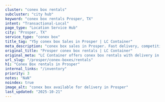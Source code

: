 ```yaml
---
cluster: "conex box rentals"
subcluster: "city hub"
keyword: "conex box rentals Prosper, TX"
intent: "Transactional-Local"
page_type: "Location Service Hub"
city: "Prosper, TX"
service_type: "conex box"
title_tag: "Y5y conex box Sales in Prosper | LC Container"
meta_description: "conex box sales in Prosper. Fast delivery, competitive pricing. Serving conex boxes area. Quote ID: DA5. Call (214) 524-4168 for your free quote today."
original_title: "Prosper conex box rentals | LC Container"
original_meta: "LC Container offers conex box rentals with delivery in Prosper, TX. Local. Fast quotes. Since 2003."
url_slug: "/prosper/conex-boxes/rentals"
h1: "Conex Box rentals in Prosper"
internal_links: "/inventory"
priority: 3
notes: "NaN"
noindex: true
image_alt: "conex box available for delivery in Prosper"
last_updated: "2025-10-21"
---
```


<!-- TODO: Add unique city/inventory copy, images, and internal links here. -->
